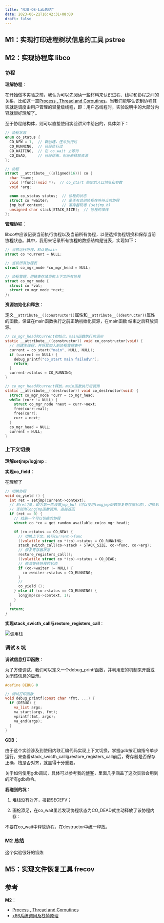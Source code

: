 ```yaml
---
title: "NJU-OS-Lab总结"
date: 2023-06-21T16:42:31+08:00
draft: false
---
```


## M1：实现打印进程树状信息的工具 pstree

## M2：实现协程库 libco

### 协程

**理解协程**：

在开始做本实验之前，我认为可以先阅读一些材料来认识进程、线程和协程之间的关系，比如这一篇[Process , Thread and Coroutines](https://www.linkedin.com/pulse/process-thread-coroutines-amit-nadiger/)。当我们能够认识到协程其实就是调度由用户管理的轻量级线程，即：用户态线程时，实验说明中的大部分内容就很好理解了。

至于协程结构体，则可以直接使用实验讲义中给出的，具体如下：

``` c
// 协程状态
enum co_status {
  CO_NEW = 1,  // 新创建，还未执行过
  CO_RUNNING,  // 已经执行过
  CO_WAITING,  // 在 co_wait 上等待
  CO_DEAD,     // 已经结束，但还未释放资源
};

// 协程
struct __attribute__((aligned(16))) co {
  char *name;
  void (*func)(void *);  // co_start 指定的入口地址和参数
  void *arg;

  enum co_status status;  // 协程的状态
  struct co *waiter;      // 是否有其他协程在等待当前协程
  jmp_buf context;        // 寄存器现场 (setjmp.h)
  unsigned char stack[STACK_SIZE];  // 协程的堆栈
};
```

**管理协程**：

libco中应该记录当前执行协程以及当前所有协程，以便选择协程切换和保存当前协程状态。其中，我用来记录所有协程的数据结构是链表，实现如下：

``` c
// 当前运行协程，默认是main
struct co *current = NULL;

// 当前所有协程表
struct co_mgr_node *co_mgr_head = NULL;

// 协程管理，用链表存储当前上下文所有协程
struct co_mgr_node {
  struct co *val;
  struct co_mgr_node *next;
};
```

**资源初始化和释放**：

定义`__attribute__((constructor))`属性和`__attribute__((destructor))`属性的函数，保证在main函数执行之前正确初始化资源，在main函数 结束之后释放资源。

``` c
// co_mgr_head和current初始化，main函数执行前调用
static __attribute__((constructor)) void co_constructor(void) {
  // 创建主线程，并将其加入到协程管理表中
  current = co_start("main", NULL, NULL);
  if (current == NULL) {
    debug_printf("co_start main failed\n");
    return;
  }
  current->status = CO_RUNNING;
}

// co_mgr_head和current释放，main函数执行后调用
static __attribute__((destructor)) void co_destructor(void) {
  struct co_mgr_node *curr = co_mgr_head;
  while (curr != NULL) {
    struct co_mgr_node *next = curr->next;
    free(curr->val);
    free(curr);
    curr = next;
  }
  co_mgr_head = NULL;
  current = NULL;
}
```

### 上下文切换

**理解setjmp/logjmp**：

**实现co_field**：

在理解了

``` c
// 切换协程
void co_yield () {
  int ret = setjmp(current->context);
  // 若ret为0，即为第一次设置jmp_buf（可以使用longjmp函数恢复寄存器状态），切换到一个新建或运行中的协程执行
  // 否则为longjmp函数调用，直接返回
  if (ret == 0) {
    // 找到一个可以切换的协程
    struct co *co = get_random_available_co(co_mgr_head);

    if (co->status == CO_NEW) {
      // 切换上下文，执行current->func
      ((volatile struct co *)co)->status = CO_RUNNING;
      stack_switch_call(co->stack + STACK_SIZE, co->func, co->arg);
      // 恢复寄存器状态
      restore_registers_call();
      ((volatile struct co *)co)->status = CO_DEAD;
      // 修改等待协程的状态
      if (co->waiter != NULL) {
        co->waiter->status = CO_RUNNING;
      }
      //
      co_yield ();
    } else if (co->status == CO_RUNNING) {
      longjmp(co->context, 1);
    }
  }
  return;
}
```

**实现stack_swicth_call与restore_registers_call**：

![调用栈](https://pic2.zhimg.com/80/v2-bd5a0aa1625c4445ba33e506b91dba29_1440w.webp)

### 调试 & 坑

**调试信息打印函数**：

为了方便调试，我们可以定义一个debug_printf函数，并利用宏的机制来开启或关闭该信息的显示。

``` c
#define DEBUG 0

// 调试打印函数
void debug_printf(const char *fmt, ...) {
  if (DEBUG) {
    va_list args;
    va_start(args, fmt);
    vprintf(fmt, args);
    va_end(args);
  }
}
```

**GDB**：

由于这个实验涉及到使用内联汇编代码实现上下文切换，掌握gdb按汇编指令单步运行，来查看stack_swicth_call与restore_registers_call前后，寄存器是否保存正确、栈是否对齐，就显得十分重要。

关于如何使用gdb调试，具体可以参考我的[博客](https://zhytou.top/post/2023-6-27/gnu-tools/)，里面几乎涵盖了这次实验会用到的所有gdb命令。

**我碰到的坑**：

1. 堆栈没有对齐，报错SEGEFV；

2. 画蛇添足，在co_wait里若发现协程状态为CO_DEAD就主动释放了该协程内存：

不要在co_wait中释放协程，在destructor中统一释放。

### M2 总结

这个实验很好的锻炼

## M5：实现文件恢复工具 frecov

## 参考

**M2**：

- [Process , Thread and Coroutines](https://www.linkedin.com/pulse/process-thread-coroutines-amit-nadiger/)
- [x86系统调用及栈帧原理](https://zhuanlan.zhihu.com/p/27339191)
